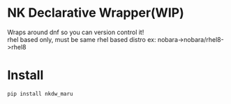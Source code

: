 # NK Declarative Wrapper(WIP)  
Wraps around dnf so you can version control it!  
rhel based only, must be same rhel based distro ex: nobara->nobara/rhel8->rhel8                       
# Install
`pip install nkdw_maru`
